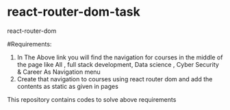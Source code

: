 # react-router-dom-task
react-router-dom

#Requirements:

1. In The Above link you will find the navigation for courses in the middle of the page like All , full stack development, Data science , Cyber Security & Career 
   As Navigation menu
2. Create that navigation to courses using react router dom and add the contents as static as given in pages

This repository contains codes to solve above requirements


